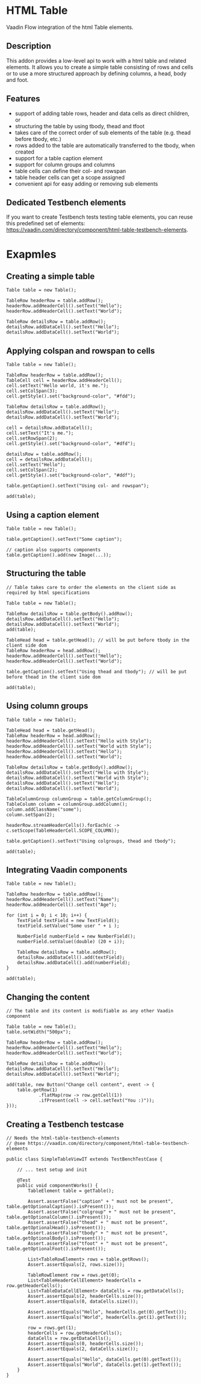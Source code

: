 # HTML Table

Vaadin Flow integration of the html Table elements.

## Description

This addon provides a low-level api to work with a html table and related 
elements. It allows you to create a simple table consisting of rows and cells
or to use a more structured approach by defining columns, a head, body and foot.

## Features
* support of adding table rows, header and data cells as direct children, or
* structuring the table by using tbody, thead and tfoot
* takes care of the correct order of sub elements of the table (e.g. thead before tbody, etc.)
* rows added to the table are automatically transferred to the tbody, when created
* support for a table caption element
* support for column groups and columns
* table cells can define their col- and rowspan
* table header cells can get a scope assigned
* convenient api for easy adding or removing sub elements

## Dedicated Testbench elements
If you want to create Testbench tests testing table elements, you can reuse this
predefined set of elements: https://vaadin.com/directory/component/html-table-testbench-elements.

# Exapmles
## Creating a simple table
```
Table table = new Table();

TableRow headerRow = table.addRow();
headerRow.addHeaderCell().setText("Hello");
headerRow.addHeaderCell().setText("World");

TableRow detailsRow = table.addRow();
detailsRow.addDataCell().setText("Hello");
detailsRow.addDataCell().setText("World");
```

## Applying colspan and rowspan to cells
```
Table table = new Table();

TableRow headerRow = table.addRow();
TableCell cell = headerRow.addHeaderCell();
cell.setText("Hello world, it's me.");
cell.setColSpan(3);
cell.getStyle().set("background-color", "#fdd");

TableRow detailsRow = table.addRow();
detailsRow.addDataCell().setText("Hello");
detailsRow.addDataCell().setText("World");

cell = detailsRow.addDataCell();
cell.setText("It's me.");
cell.setRowSpan(2);
cell.getStyle().set("background-color", "#dfd");

detailsRow = table.addRow();
cell = detailsRow.addDataCell();
cell.setText("Hello");
cell.setColSpan(2);
cell.getStyle().set("background-color", "#ddf");

table.getCaption().setText("Using col- and rowspan");

add(table);
```

## Using a caption element
```
Table table = new Table();

table.getCaption().setText("Some caption"); 

// caption also supports components
table.getCaption().add(new Image(...));
```

## Structuring the table
```
// Table takes care to order the elements on the client side as required by html specifications

Table table = new Table();

TableRow detailsRow = table.getBody().addRow();
detailsRow.addDataCell().setText("Hello");
detailsRow.addDataCell().setText("World");
add(table);

TableHead head = table.getHead(); // will be put before tbody in the client side dom
TableRow headerRow = head.addRow();
headerRow.addHeaderCell().setText("Hello");
headerRow.addHeaderCell().setText("World");

table.getCaption().setText("Using thead and tbody"); // will be put before thead in the client side dom

add(table);
```

## Using column groups
```
Table table = new Table();

TableHead head = table.getHead();
TableRow headerRow = head.addRow();
headerRow.addHeaderCell().setText("Hello with Style");
headerRow.addHeaderCell().setText("World with Style");
headerRow.addHeaderCell().setText("Hello");
headerRow.addHeaderCell().setText("World");

TableRow detailsRow = table.getBody().addRow();
detailsRow.addDataCell().setText("Hello with Style");
detailsRow.addDataCell().setText("World with Style");
detailsRow.addDataCell().setText("Hello");
detailsRow.addDataCell().setText("World");

TableColumnGroup columnGroup = table.getColumnGroup();
TableColumn column = columnGroup.addColumn();
column.addClassName("some");
column.setSpan(2);

headerRow.streamHeaderCells().forEach(c -> c.setScope(TableHeaderCell.SCOPE_COLUMN));

table.getCaption().setText("Using colgroups, thead and tbody");

add(table);
```

## Integrating Vaadin components
```
Table table = new Table();

TableRow headerRow = table.addRow();
headerRow.addHeaderCell().setText("Name");
headerRow.addHeaderCell().setText("Age");

for (int i = 0; i < 10; i++) {
    TextField textField = new TextField();
    textField.setValue("Some user " + i );

    NumberField numberField = new NumberField();
    numberField.setValue((double) (20 + i));

    TableRow detailsRow = table.addRow();
    detailsRow.addDataCell().add(textField);
    detailsRow.addDataCell().add(numberField);
}

add(table);
```

## Changing the content
```
// The table and its content is modifiable as any other Vaadin component

Table table = new Table();
table.setWidth("500px");

TableRow headerRow = table.addRow();
headerRow.addHeaderCell().setText("Hello");
headerRow.addHeaderCell().setText("World");

TableRow detailsRow = table.addRow();
detailsRow.addDataCell().setText("Hello");
detailsRow.addDataCell().setText("World");

add(table, new Button("Change cell content", event -> {
    table.getRow(1)
            .flatMap(row -> row.getCell(1))
            .ifPresent(cell -> cell.setText("You :)"));
}));
```

## Creating a Testbench testcase
```
// Needs the html-table-testbench-elements
// @see https://vaadin.com/directory/component/html-table-testbench-elements

public class SimpleTableViewIT extends TestBenchTestCase {

    // ... test setup and init

    @Test
    public void componentWorks() {
        TableElement table = getTable();

        Assert.assertFalse("caption" + " must not be present", table.getOptionalCaption().isPresent());
        Assert.assertFalse("colgroup" + " must not be present", table.getOptionalColumn().isPresent());
        Assert.assertFalse("thead" + " must not be present", table.getOptionalHead().isPresent());
        Assert.assertFalse("tbody" + " must not be present", table.getOptionalBody().isPresent());
        Assert.assertFalse("tfoot" + " must not be present", table.getOptionalFoot().isPresent());

        List<TableRowElement> rows = table.getRows();
        Assert.assertEquals(2, rows.size());

        TableRowElement row = rows.get(0);
        List<TableHeaderCellElement> headerCells = row.getHeaderCells();
        List<TableDataCellElement> dataCells = row.getDataCells();
        Assert.assertEquals(2, headerCells.size());
        Assert.assertEquals(0, dataCells.size());

        Assert.assertEquals("Hello", headerCells.get(0).getText());
        Assert.assertEquals("World", headerCells.get(1).getText());

        row = rows.get(1);
        headerCells = row.getHeaderCells();
        dataCells = row.getDataCells();
        Assert.assertEquals(0, headerCells.size());
        Assert.assertEquals(2, dataCells.size());

        Assert.assertEquals("Hello", dataCells.get(0).getText());
        Assert.assertEquals("World", dataCells.get(1).getText());
    }
}
```
